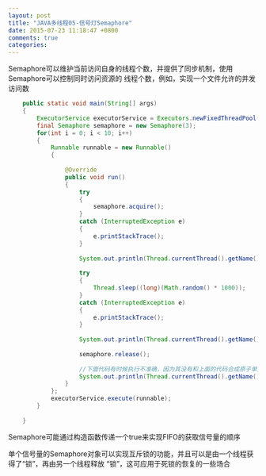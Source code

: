 ```yaml
---
layout: post
title: "JAVA多线程05-信号灯Semaphore"
date: 2015-07-23 11:18:47 +0800
comments: true
categories: 
---
```



Semaphore可以维护当前访问自身的线程个数，并提供了同步机制，使用Semaphore可以控制同时访问资源的
线程个数，例如，实现一个文件允许的并发访问数

``` java 
	public static void main(String[] args)
	{
		ExecutorService executorService = Executors.newFixedThreadPool(10);
		final Semaphore semaphore = new Semaphore(3);
		for(int i = 0; i < 10; i++)
		{
			Runnable runnable = new Runnable()
			{
				
				@Override
				public void run()
				{
					try
					{
						semaphore.acquire();
					}
					catch (InterruptedException e)
					{
						e.printStackTrace();
					}
					
					System.out.println(Thread.currentThread().getName() + " come in, current has " + (3 - semaphore.availablePermits()));
					
					try
					{
						Thread.sleep((long)(Math.random() * 1000));
					}
					catch (InterruptedException e)
					{
						e.printStackTrace();
					}
					
					System.out.println(Thread.currentThread().getName() + " ready to go");
					
					semaphore.release();
					
					//下面代码有时候执行不准确，因为其没有和上面的代码合成原子单元
					System.out.println(Thread.currentThread().getName() + " gone, current has " + (3 - semaphore.availablePermits()));
				}
			};
			executorService.execute(runnable);
		}
		
	}
```

Semaphore可能通过构造函数传递一个true来实现FIFO的获取信号量的顺序


单个信号量的Semaphore对象可以实现互斥锁的功能，并且可以是由一个线程获得了“锁”，再由另一个线程释放
“锁”，这可应用于死锁的恢复的一些场合

